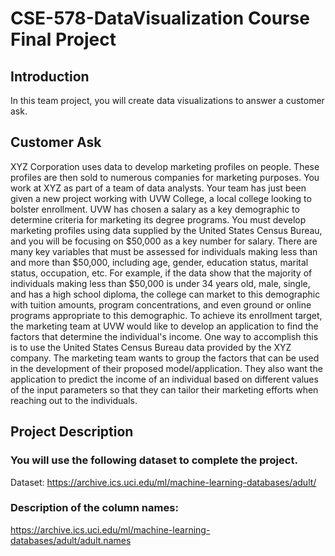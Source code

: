 # CSE-578-DataVisualization Course Final Project
## Introduction
In this team project, you will create data visualizations to answer a customer ask.
## Customer Ask
XYZ Corporation uses data to develop marketing profiles on people. These profiles are then
sold to numerous companies for marketing purposes. You work at XYZ as part of a team of data
analysts. Your team has just been given a new project working with UVW College, a local
college looking to bolster enrollment. UVW has chosen a salary as a key demographic to
determine criteria for marketing its degree programs. You must develop marketing profiles using
data supplied by the United States Census Bureau, and you will be focusing on $50,000 as a
key number for salary. There are many key variables that must be assessed for individuals
making less than and more than $50,000, including age, gender, education status, marital
status, occupation, etc.
For example, if the data show that the majority of individuals making less than $50,000 is under
34 years old, male, single, and has a high school diploma, the college can market to this
demographic with tuition amounts, program concentrations, and even ground or online
programs appropriate to this demographic.
To achieve its enrollment target, the marketing team at UVW would like to develop an
application to find the factors that determine the individual's income. One way to accomplish this
is to use the United States Census Bureau data provided by the XYZ company. The marketing
team wants to group the factors that can be used in the development of their proposed
model/application. They also want the application to predict the income of an individual based
on different values of the input parameters so that they can tailor their marketing efforts when
reaching out to the individuals.
## Project Description
### You will use the following dataset to complete the project.
Dataset: https://archive.ics.uci.edu/ml/machine-learning-databases/adult/
### Description of the column names:
https://archive.ics.uci.edu/ml/machine-learning-databases/adult/adult.names
